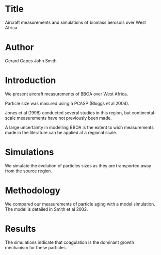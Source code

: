 # Title
Aircraft measurements and simulations of biomass aerosols over West Africa

# Author
Gerard Capes
John Smith

# Introduction
We present aircraft measurements of BBOA over West Africa.

Particle size was masured using a PCASP (Bloggs et al 2004).

Jones et al (1998) conducted several studies in this region, 
but continental-scale measurements have not previously been made.

A large uncertainty in modelling BBOA is the extent to wich 
measurements made in the literature can be applied at a regional scale.

# Simulations
We simulate the evolution of particles sizes as they are transported 
away from the source region.

# Methodology
We compared our measurements of particle aging with a model simulation.
The model is detailed in Smith et al 2002.

# Results
The simulations indicate that coagulation is the dominant growth
mechanism for these particles.
